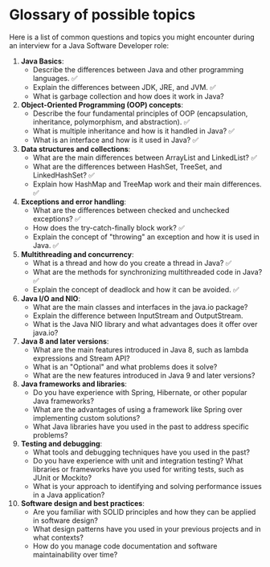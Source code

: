 # Glossary of possible topics

Here is a list of common questions and topics you might encounter during an interview for a Java Software Developer role:

1. **Java Basics**:
    - Describe the differences between Java and other programming languages. ✅
    - Explain the differences between JDK, JRE, and JVM. ✅
    - What is garbage collection and how does it work in Java?
2. **Object-Oriented Programming (OOP) concepts**:
    - Describe the four fundamental principles of OOP (encapsulation, inheritance, polymorphism, and abstraction). ✅
    - What is multiple inheritance and how is it handled in Java? ✅
    - What is an interface and how is it used in Java? ✅
3. **Data structures and collections**:
    - What are the main differences between ArrayList and LinkedList? ✅
    - What are the differences between HashSet, TreeSet, and LinkedHashSet? ✅
    - Explain how HashMap and TreeMap work and their main differences. ✅
4. **Exceptions and error handling**:
    - What are the differences between checked and unchecked exceptions? ✅
    - How does the try-catch-finally block work? ✅
    - Explain the concept of "throwing" an exception and how it is used in Java. ✅
5. **Multithreading and concurrency**:
    - What is a thread and how do you create a thread in Java? ✅
    - What are the methods for synchronizing multithreaded code in Java? ✅
    - Explain the concept of deadlock and how it can be avoided. ✅
6. **Java I/O and NIO**:
    - What are the main classes and interfaces in the java.io package?
    - Explain the difference between InputStream and OutputStream.
    - What is the Java NIO library and what advantages does it offer over java.io?
7. **Java 8 and later versions**:
    - What are the main features introduced in Java 8, such as lambda expressions and Stream API?
    - What is an "Optional" and what problems does it solve?
    - What are the new features introduced in Java 9 and later versions?
8. **Java frameworks and libraries**:
    - Do you have experience with Spring, Hibernate, or other popular Java frameworks?
    - What are the advantages of using a framework like Spring over implementing custom solutions?
    - What Java libraries have you used in the past to address specific problems?
9. **Testing and debugging**:
    - What tools and debugging techniques have you used in the past?
    - Do you have experience with unit and integration testing? What libraries or frameworks have you used for writing tests, such as JUnit or Mockito?
    - What is your approach to identifying and solving performance issues in a Java application?
10. **Software design and best practices**:
    - Are you familiar with SOLID principles and how they can be applied in software design?
    - What design patterns have you used in your previous projects and in what contexts?
    - How do you manage code documentation and software maintainability over time?